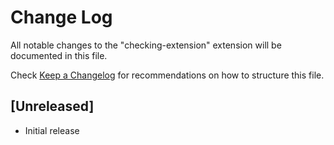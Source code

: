 # Change Log

All notable changes to the "checking-extension" extension will be documented in this file.

Check [Keep a Changelog](http://keepachangelog.com/) for recommendations on how to structure this file.

## [Unreleased]

- Initial release